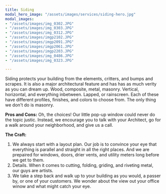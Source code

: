 ```yaml
---
title: Siding
modal_hero_image: "/assets/images/services/siding-hero.jpg"
modal_images:
- "/assets/images/img_0302.JPG"
- "/assets/images/img_0303.JPG"
- "/assets/images/img_0312.JPG"
- "/assets/images/imgp2102.JPG"
- "/assets/images/imgp2091.JPG"
- "/assets/images/imgp2061.JPG"
- "/assets/images/imgp2203.JPG"
- "/assets/images/img_0486.JPG"
- "/assets/images/img_0323.JPG"

---
```

Siding protects your building from the elements, critters, and bumps and scrapes.  It is also a major architectural feature and has has as much verity as you can dream up.  Wood, composite, metal, masonry.  Vertical, horizontal, and everything inbetween.  Lapped, or rainscreen.  Each of these have different profiles, finishes, and colors to choose from.  The only thing we don't do is masonry.

**Pros and Cons:** Oh, the choices!  Our little pop-up window could never do the topic justic.  Instead, we encourage you to talk with your Architect, go for a walk around your neighborhood, and give us a call.

**The Craft:**

1. We always start with a layout plan.  Our job is to convince your eye that everything is parallel and straight in all the right places.  And we are prepaired for windows, doors, drier vents, and utility meters long before we get to them.  
2. Details.  When it comes to cutting, folding, griding, and riveting metal, our guys are artists. 
3. We take a step back and walk up to your building as you would, a passer by, or one of your customers.  We wonder about the view out your office winow and what might catch your eye.  